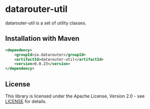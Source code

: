 # datarouter-util

datarouter-util is a set of utility classes.


## Installation with Maven

```xml
<dependency>
	<groupId>io.datarouter</groupId>
	<artifactId>datarouter-util</artifactId>
	<version>0.0.23</version>
</dependency>
```

## License

This library is licensed under the Apache License, Version 2.0 - see [LICENSE](../LICENSE) for details.
